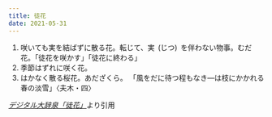 ```yaml
---
title: 徒花
date: 2021-05-31
---
```


1. 咲いても実を結ばずに散る花。転じて、実  (じつ)  を伴わない物事。むだ花。「徒花を咲かす」「徒花に終わる」
2. 季節はずれに咲く花。
3. はかなく散る桜花。あだざくら。
    「風をだに待つ程もなき―は枝にかかれる春の淡雪」〈夫木・四〉

<cite>[デジタル大辞泉「徒花」](https://dictionary.goo.ne.jp/word/%E5%BE%92%E8%8A%B1/)</cite>より引用
